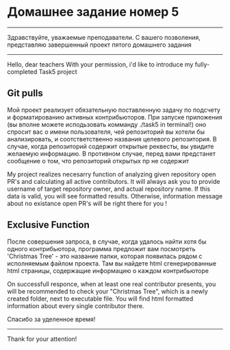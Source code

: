 # Домашнее задание номер 5
____

Здравствуйте, уважаемые преподаватели. С вашего позволения, представляю завершенный проект пятого домашнего задания
____
Hello, dear teachers
With your permission, i'd like to introduce my fully-completed Task5 project


## Git pulls 

Мой проект реализует обязательную поставленную задачу по подсчету и форматированию активных контрибьюторов.
При запуске приложения (вы вполне можете исподьзовать комманду ./task5  in terminal!) оно спросит вас о имени пользователя, чей репозиторий вы хотели бы анализировать, и соотстветственно названия целевого репозитория. В случае, когда репозиторий содержит открытые реквесты, вы увидите желаемую информацию. В противном случае, перед вами предстанет сообщение о том, что репозиторий открытых пр не содержит

My project realizes necesarry function of analyzing given repository open PR's and calculating all active contributors. It will always ask you to provide username of target repository owner, and actual repository name. If this data is valid, you will see formatted results. Otherwise, information message about no existance open PR's will be right there for you !


## Exclusive Function

После совершения запроса, в случае, когда удалось найти хотя бы одного контрибьютора, программа предложит вам посмотреть 'Christmas Tree' - это название папки, которая появилась рядом с исполняемым файлом проекта. Там вы найдете html сгенерированные html страницы, содержащие информацию о каждом контрибьюторе

On successfull responce, when at least one real contributor presents, you will be recommended to check your "Christmas Tree", which is a newly created folder, next to executable file. You will find html formatted information about every single contributor there.


Спасибо за уделенное время!
____
Thank for your attention!